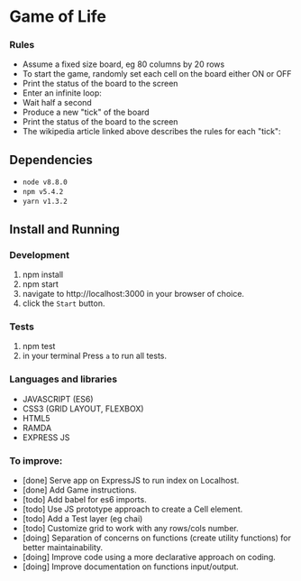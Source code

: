 # Game of Life

### Rules

- Assume a fixed size board, eg 80 columns by 20 rows
- To start the game, randomly set each cell on the board either ON or OFF
- Print the status of the board to the screen
- Enter an infinite loop:
- Wait half a second
- Produce a new "tick" of the board
- Print the status of the board to the screen
- The wikipedia article linked above describes the rules for each "tick":

## Dependencies

* `node v8.8.0`
* `npm v5.4.2`
* `yarn v1.3.2`

## Install and Running

### Development

1. npm install
2. npm start
3. navigate to http://localhost:3000 in your browser of choice.
4. click the `Start` button.

### Tests

1. npm test
2. in your terminal Press `a` to run all tests.


### Languages and libraries

- JAVASCRIPT (ES6)
- CSS3 (GRID LAYOUT, FLEXBOX)
- HTML5
- RAMDA
- EXPRESS JS

### To improve:

- [done] Serve app on ExpressJS to run index on Localhost.
- [done] Add Game instructions.
- [todo] Add babel for es6 imports.
- [todo] Use JS prototype approach to create a Cell element.
- [todo] Add a Test layer (eg chai)
- [todo] Customize grid to work with any rows/cols number.
- [doing] Separation of concerns on functions (create utility functions) for better maintainability.
- [doing] Improve code using a more declarative approach on coding.
- [doing] Improve documentation on functions input/output.
